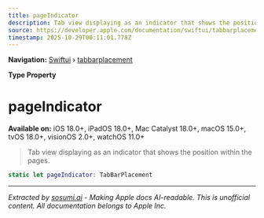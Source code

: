 ```yaml
---
title: pageIndicator
description: Tab view displaying as an indicator that shows the position within the pages.
source: https://developer.apple.com/documentation/swiftui/tabbarplacement/pageindicator
timestamp: 2025-10-29T00:11:01.778Z
---
```


**Navigation:** [Swiftui](/documentation/swiftui) › [tabbarplacement](/documentation/swiftui/tabbarplacement)

**Type Property**

# pageIndicator

**Available on:** iOS 18.0+, iPadOS 18.0+, Mac Catalyst 18.0+, macOS 15.0+, tvOS 18.0+, visionOS 2.0+, watchOS 11.0+

> Tab view displaying as an indicator that shows the position within the pages.

```swift
static let pageIndicator: TabBarPlacement
```

---

*Extracted by [sosumi.ai](https://sosumi.ai) - Making Apple docs AI-readable.*
*This is unofficial content. All documentation belongs to Apple Inc.*
